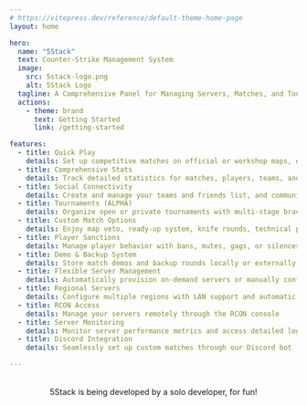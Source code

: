 ```yaml
---
# https://vitepress.dev/reference/default-theme-home-page
layout: home

hero:
  name: "5Stack"
  text: Counter-Strike Management System
  image:
    src: 5stack-logo.png
    alt: 5Stack Logo
  tagline: A Comprehensive Panel for Managing Servers, Matches, and Tournaments
  actions:
    - theme: brand
      text: Getting Started
      link: /getting-started

features:
  - title: Quick Play
    details: Set up competitive matches on official or workshop maps, or join regional matchmaking
  - title: Comprehensive Stats
    details: Track detailed statistics for matches, players, teams, and tournaments
  - title: Social Connectivity
    details: Create and manage your teams and friends list, and communicate with players both inside and outside the server
  - title: Tournaments (ALPHA)
    details: Organize open or private tournaments with multi-stage bracket systems
  - title: Custom Match Options
    details: Enjoy map veto, ready-up system, knife rounds, technical pauses, best-of series, and more
  - title: Player Sanctions
    details: Manage player behavior with bans, mutes, gags, or silences
  - title: Demo & Backup System
    details: Store match demos and backup rounds locally or externally via the S3 API
  - title: Flexible Server Management
    details: Automatically provision on-demand servers or manually configure dedicated instances
  - title: Regional Servers
    details: Configure multiple regions with LAN support and automatic Steam Relay setup
  - title: RCON Access
    details: Manage your servers remotely through the RCON console
  - title: Server Monitoring
    details: Monitor server performance metrics and access detailed logs
  - title: Discord Integration
    details: Seamlessly set up custom matches through our Discord bot

---
```


<script setup>
import { VPTeamMembers } from 'vitepress/theme'

const members = [
  {
    avatar: 'https://avatars.githubusercontent.com/u/2066668?s=160&v=4',
    name: 'LukePOLO',
    sponsor: 'https://github.com/sponsors/lukepolo',
    links: [
      { icon: 'github', link: 'https://github.com/lukepolo' },
    ]
  }
]
</script>

<div style="text-align: center; margin-top: 2rem;">
  <div>
    5Stack is being developed by a solo developer, for fun!
  </div>

  <VPTeamMembers :members="members" />
</div>